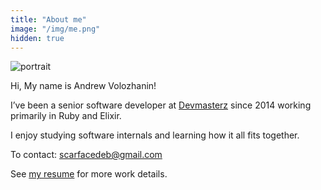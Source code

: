 ```yaml
---
title: "About me"
image: "/img/me.png" 
hidden: true
---
```


![portrait](/img/me.png#r)

Hi, My name is Andrew Volozhanin!

I’ve been a senior software developer at [Devmasterz](https://devmasterz.com) since 2014 working primarily in Ruby and Elixir.

I enjoy studying software internals and learning how it all fits together.

To contact: [scarfacedeb@gmail.com](mailto:scarfacedeb@gmail.com)

See [my resume](/docs/resume.pdf) for more work details.
